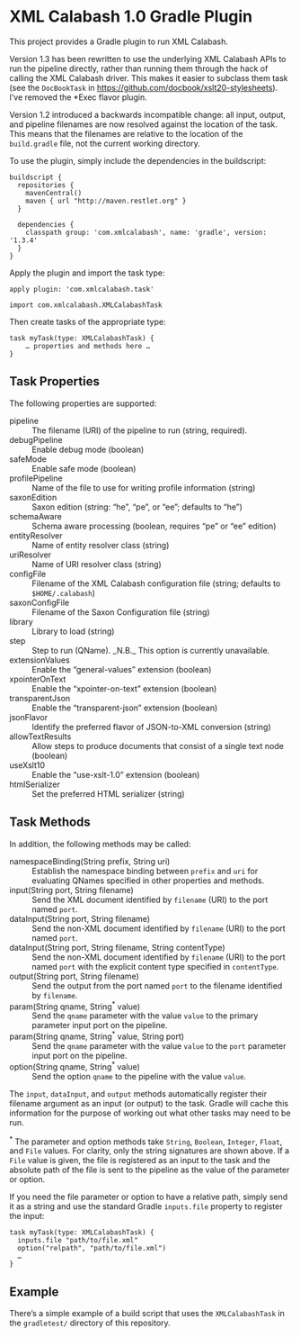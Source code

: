 # XML Calabash 1.0 Gradle Plugin

This project provides a Gradle plugin to run XML Calabash.

Version 1.3 has been rewritten to use the underlying XML Calabash APIs
to run the pipeline directly, rather than running them through the
hack of calling the XML Calabash driver. This makes it easier to
subclass them task (see the `DocBookTask` in
https://github.com/docbook/xslt20-stylesheets). I’ve removed the *Exec flavor
plugin.

Version 1.2 introduced a backwards incompatible change: all input,
output, and pipeline filenames are now resolved against the location
of the task. This means that the filenames are relative to the
location of the `build.gradle` file, not the current working
directory.

To use the plugin, simply include the dependencies in the buildscript:

```
buildscript {
  repositories {
    mavenCentral()
    maven { url "http://maven.restlet.org" }
  }

  dependencies {
    classpath group: 'com.xmlcalabash', name: 'gradle', version: '1.3.4'
  }
}
```

Apply the plugin and import the task type:

```
apply plugin: 'com.xmlcalabash.task'

import com.xmlcalabash.XMLCalabashTask
```

Then create tasks of the appropriate type:

```
task myTask(type: XMLCalabashTask) {
    … properties and methods here …
}
```

## Task Properties

The following properties are supported:

<dl>
<dt>pipeline</dt>
<dd>The filename (URI) of the pipeline to run (string, required).</dd>
<dt>debugPipeline</dt>
<dd>Enable debug mode (boolean)</dd>
<dt>safeMode</dt>
<dd>Enable safe mode (boolean)</dd>
<dt>profilePipeline</dt>
<dd>Name of the file to use for writing profile information (string)</dd>
<dt>saxonEdition</dt>
<dd>Saxon edition (string: “he”, “pe”, or “ee”; defaults to “he”)</dd>
<dt>schemaAware</dt>
<dd>Schema aware processing (boolean, requires “pe” or “ee” edition)</dd>
<dt>entityResolver</dt>
<dd>Name of entity resolver class (string)</dd>
<dt>uriResolver</dt>
<dd>Name of URI resolver class (string)</dd>
<dt>configFile</dt>
<dd>Filename of the XML Calabash configuration file (string;
    defaults to <code>$HOME/.calabash</code>)</dd>
<dt>saxonConfigFile</dt>
<dd>Filename of the Saxon Configuration file (string)</dd>
<dt>library</dt>
<dd>Library to load (string)</dd>
<dt>step</dt>
<dd>Step to run (QName). _N.B._ This option is currently unavailable.</dd>
<dt>extensionValues</dt>
<dd>Enable the “general-values” extension (boolean)</dd>
<dt>xpointerOnText</dt>
<dd>Enable the “xpointer-on-text” extension (boolean)</dd>
<dt>transparentJson</dt>
<dd>Enable the “transparent-json” extension (boolean)</dd>
<dt>jsonFlavor</dt>
<dd>Identify the preferred flavor of JSON-to-XML conversion (string)</dd>
<dt>allowTextResults</dt>
<dd>Allow steps to produce documents that consist of a single text node (boolean)</dd>
<dt>useXslt10</dt>
<dd>Enable the “use-xslt-1.0” extension (boolean)</dd>
<dt>htmlSerializer</dt>
<dd>Set the preferred HTML serializer (string)</dd>
</dl>

## Task Methods

In addition, the following methods may be called:

<dl>
<dt>namespaceBinding(String prefix, String uri)</dt>
<dd>Establish the namespace binding between <code>prefix</code> and <code>uri</code>
for evaluating QNames specified in other properties and methods.</dd>
<dt>input(String port, String filename)</dt>
<dd>Send the XML document identified by <code>filename</code> (URI) to the port named <code>port</code>.</dd>
<dt>dataInput(String port, String filename)</dt>
<dd>Send the non-XML document identified by <code>filename</code> (URI) to the port named <code>port</code>.</dd>
<dt>dataInput(String port, String filename, String contentType)</dt>
<dd>Send the non-XML document identified by <code>filename</code> (URI) to the port named <code>port</code>
with the explicit content type specified in <code>contentType</code>.</dd>
<dt>output(String port, String filename)</dt>
<dd>Send the output from the port named <code>port</code> to the filename identified by <code>filename</code>.</dd>
<dt>param(String qname, String<sup>*</sup> value)</dt>
<dd>Send the <code>qname</code> parameter with the value <code>value</code> to the primary
parameter input port on the pipeline.</dd>
<dt>param(String qname, String<sup>*</sup> value, String port)</dt>
<dd>Send the <code>qname</code> parameter with the value <code>value</code> to the <code>port</code> parameter
input port on the pipeline.</dd>
<dt>option(String qname, String<sup>*</sup> value)</dt>
<dd>Send the option <code>qname</code> to the pipeline with the value <code>value</code>.</dd>
</dl>

The `input`, `dataInput`, and `output` methods automatically register
their filename argument as an input (or output) to the task. Gradle
will cache this information for the purpose of working out what other
tasks may need to be run.

<sup>*</sup> The parameter and option methods take `String`, `Boolean`, `Integer`,
`Float`, and `File` values. For clarity, only the string signatures are shown above.
If a `File` value is given, the file is registered as an input to the task
and the absolute path of the file is sent to the pipeline as the value of
the parameter or option.

If you need the file parameter or option to have a relative path, simply
send it as a string and use the standard Gradle `inputs.file` property
to register the input:

```
task myTask(type: XMLCalabashTask) {
  inputs.file "path/to/file.xml"
  option("relpath", "path/to/file.xml")
  …
}
```

## Example

There’s a simple example of a build script that uses the `XMLCalabashTask`
in the `gradletest/` directory of this repository.
